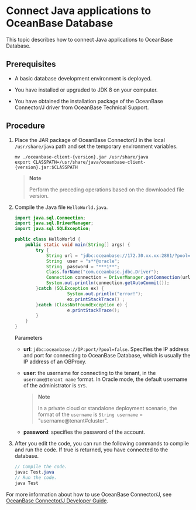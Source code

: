 # Connect Java applications to OceanBase Database

This topic describes how to connect Java applications to OceanBase Database.

## Prerequisites

* A basic database development environment is deployed.

* You have installed or upgraded to JDK 8 on your computer.

* You have obtained the installation package of the OceanBase Connector/J driver from OceanBase Technical Support.

## Procedure

1. Place the JAR package of OceanBase Connector/J in the local `/usr/share/java` path and set the temporary environment variables.

   ```shell
   mv ./oceanbase-client-{version}.jar /usr/share/java
   export CLASSPATH=/usr/share/java/oceanbase-client-{version}.jar:$CLASSPATH
   ```

   > **Note**
   >
   > Perform the preceding operations based on the downloaded file version.

2. Compile the Java file `HelloWorld.java`.

   ```java
   import java.sql.Connection;
   import java.sql.DriverManager;
   import java.sql.SQLException;

   public class HelloWorld {
       public static void main(String[] args) {
           try {
               String url = "jdbc:oceanbase://172.30.xx.xx:2881/?pool=false";
               String  user = "s**@oracle";
               String  password = "***1**";
               Class.forName("com.oceanbase.jdbc.Driver");
               Connection connection = DriverManager.getConnection(url, user, password);
               System.out.println(connection.getAutoCommit());
           }catch (SQLException ex) {
                       System.out.println("error!");
                       ex.printStackTrace() ;
           }catch (ClassNotFoundException e) {
                       e.printStackTrace();
           }
       }
   }
   ```

   Parameters

   * **url**: `jdbc:oceanbase://IP:port/?pool=false`. Specifies the IP address and port for connecting to OceanBase Database, which is usually the IP address of an OBProxy.

   * **user**: the username for connecting to the tenant, in the `username@tenant name` format. In Oracle mode, the default username of the administrator is `SYS`.

      > **Note**
      >
      > In a private cloud or standalone deployment scenario, the format of the `username` is `String username` = "username@tenant#cluster".

   * **password**: specifies the password of the account.

3. After you edit the code, you can run the following commands to compile and run the code. If true is returned, you have connected to the database.

   ```java
   // Compile the code.
   javac Test.java
   // Run the code.
   java Test
   ```

For more information about how to use OceanBase Connector/J, see [OceanBase Connector/J Developer Guide](https://www.oceanbase.com/docs/enterprise-oceanbase-connector-j-cn-10000000000348466).
